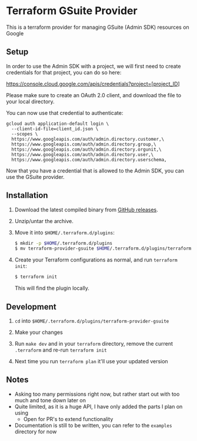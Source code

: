 # Terraform GSuite Provider

This is a terraform provider for managing GSuite (Admin SDK) resources on Google

## Setup

In order to use the Admin SDK with a project, we will first need to create
credentials for that project, you can do so here:

https://console.cloud.google.com/apis/credentials?project=[project_ID]

Please make sure to create an OAuth 2.0 client, and download the file to your
local directory.

You can now use that credential to authenticate:

```
gcloud auth application-default login \
  --client-id-file=client_id.json \
  --scopes \
  https://www.googleapis.com/auth/admin.directory.customer,\
  https://www.googleapis.com/auth/admin.directory.group,\
  https://www.googleapis.com/auth/admin.directory.orgunit,\
  https://www.googleapis.com/auth/admin.directory.user,\
  https://www.googleapis.com/auth/admin.directory.userschema,
```

Now that you have a credential that is allowed to the Admin SDK, you can use the
GSuite provider.

## Installation

1. Download the latest compiled binary from [GitHub releases](https://github.com/DeviaVir/terraform-provider-gsuite/releases).

1. Unzip/untar the archive.

1. Move it into `$HOME/.terraform.d/plugins`:

    ```sh
    $ mkdir -p $HOME/.terraform.d/plugins
    $ mv terraform-provider-gsuite $HOME/.terraform.d/plugins/terraform-provider-gsuite
    ```

1. Create your Terraform configurations as normal, and run `terraform init`:

    ```sh
    $ terraform init
    ```

    This will find the plugin locally.

## Development

1. `cd` into `$HOME/.terraform.d/plugins/terraform-provider-gsuite`

1. Make your changes

1. Run `make dev` and in your `terraform` directory, remove the current `.terraform` and re-run `terraform init`

1. Next time you run `terraform plan` it'll use your updated version

## Notes

- Asking too many permissions right now, but rather start out with too much and tone down later on
- Quite limited, as it is a huge API, I have only added the parts I plan on using
  - Open for PR's to extend functionality
- Documentation is still to be written, you can refer to the `examples` directory for now
